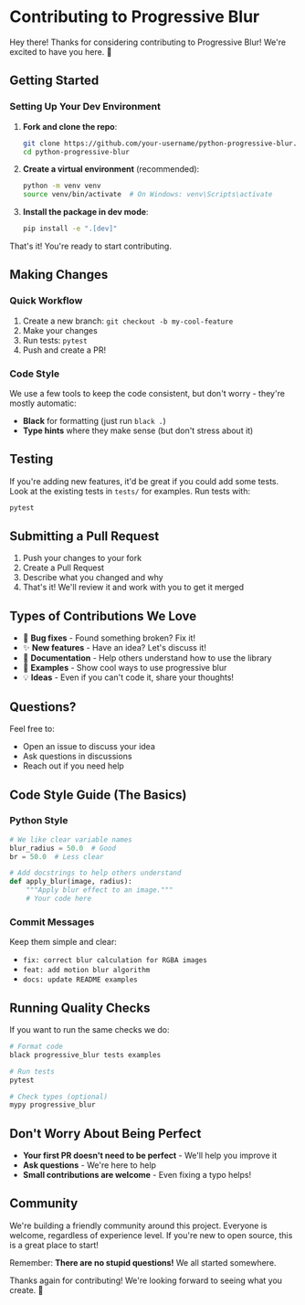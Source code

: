 # Contributing to Progressive Blur

Hey there! Thanks for considering contributing to Progressive Blur! We're excited to have you here. 🎉

## Getting Started

### Setting Up Your Dev Environment

1. **Fork and clone the repo**:
   ```bash
   git clone https://github.com/your-username/python-progressive-blur.git
   cd python-progressive-blur
   ```

2. **Create a virtual environment** (recommended):
   ```bash
   python -m venv venv
   source venv/bin/activate  # On Windows: venv\Scripts\activate
   ```

3. **Install the package in dev mode**:
   ```bash
   pip install -e ".[dev]"
   ```

That's it! You're ready to start contributing.

## Making Changes

### Quick Workflow

1. Create a new branch: `git checkout -b my-cool-feature`
2. Make your changes
3. Run tests: `pytest`
4. Push and create a PR!

### Code Style

We use a few tools to keep the code consistent, but don't worry - they're mostly automatic:

- **Black** for formatting (just run `black .`)
- **Type hints** where they make sense (but don't stress about it)

## Testing

If you're adding new features, it'd be great if you could add some tests. Look at the existing tests in `tests/` for examples. Run tests with:

```bash
pytest
```

## Submitting a Pull Request

1. Push your changes to your fork
2. Create a Pull Request
3. Describe what you changed and why
4. That's it! We'll review it and work with you to get it merged

## Types of Contributions We Love

- 🐛 **Bug fixes** - Found something broken? Fix it!
- ✨ **New features** - Have an idea? Let's discuss it!
- 📝 **Documentation** - Help others understand how to use the library
- 🎨 **Examples** - Show cool ways to use progressive blur
- 💡 **Ideas** - Even if you can't code it, share your thoughts!

## Questions?

Feel free to:
- Open an issue to discuss your idea
- Ask questions in discussions
- Reach out if you need help

## Code Style Guide (The Basics)

### Python Style

```python
# We like clear variable names
blur_radius = 50.0  # Good
br = 50.0  # Less clear

# Add docstrings to help others understand
def apply_blur(image, radius):
    """Apply blur effect to an image."""
    # Your code here
```

### Commit Messages

Keep them simple and clear:
- `fix: correct blur calculation for RGBA images`
- `feat: add motion blur algorithm`
- `docs: update README examples`

## Running Quality Checks

If you want to run the same checks we do:

```bash
# Format code
black progressive_blur tests examples

# Run tests
pytest

# Check types (optional)
mypy progressive_blur
```

## Don't Worry About Being Perfect

- **Your first PR doesn't need to be perfect** - We'll help you improve it
- **Ask questions** - We're here to help
- **Small contributions are welcome** - Even fixing a typo helps!

## Community

We're building a friendly community around this project. Everyone is welcome, regardless of experience level. If you're new to open source, this is a great place to start!

Remember: **There are no stupid questions!** We all started somewhere.

Thanks again for contributing! We're looking forward to seeing what you create. 🚀 